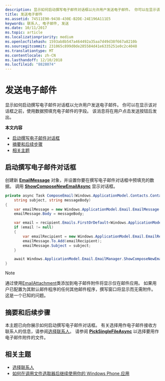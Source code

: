 ```yaml
---
description: 显示如何启动撰写电子邮件对话框以允许用户发送电子邮件。 你可以在显示该对话框之前，使用数据预填充电子邮件的字段。 该消息将在用户点击发送按钮后发出。
title: 发送电子邮件
ms.assetid: 74511E90-9438-430E-B2DE-24E196A111E5
keywords: 联系人, 电子邮件, 发送
ms.date: 10/11/2017
ms.topic: article
ms.localizationpriority: medium
ms.openlocfilehash: 1593ab8b547a464492a35aa7d49d38f667a8210b
ms.sourcegitcommit: 231065c899d0de285584d41e6335251e0c2c4048
ms.translationtype: MT
ms.contentlocale: zh-CN
ms.lasthandoff: 12/10/2018
ms.locfileid: "8828074"
---
```

# <a name="send-email"></a>发送电子邮件

显示如何启动撰写电子邮件对话框以允许用户发送电子邮件。 你可以在显示该对话框之前，使用数据预填充电子邮件的字段。 该消息将在用户点击发送按钮后发出。

**本文内容**

-   [启动撰写电子邮件对话框](#launch-the-compose-email-dialog)
-   [摘要和后续步骤](#summary-and-next-steps)
-   [相关主题](#related-topics)

## <a name="launch-the-compose-email-dialog"></a>启动撰写电子邮件对话框

创建新 [**EmailMessage**](https://msdn.microsoft.com/library/windows/apps/Dn631270) 对象，并设置你要在撰写电子邮件对话框中预填充的数据。 调用 [**ShowComposeNewEmailAsync**](https://msdn.microsoft.com/library/windows/apps/Dn631269) 显示对话框。

``` cs
private async Task ComposeEmail(Windows.ApplicationModel.Contacts.Contact recipient,
    string subject, string messageBody)
{
    var emailMessage = new Windows.ApplicationModel.Email.EmailMessage();
    emailMessage.Body = messageBody;

    var email = recipient.Emails.FirstOrDefault<Windows.ApplicationModel.Contacts.ContactEmail>();
    if (email != null)
    {
        var emailRecipient = new Windows.ApplicationModel.Email.EmailRecipient(email.Address);
        emailMessage.To.Add(emailRecipient);
        emailMessage.Subject = subject;
    }

    await Windows.ApplicationModel.Email.EmailManager.ShowComposeNewEmailAsync(emailMessage);
}
```

>[!NOTE]
> 通过使用[EmailAttachment](https://docs.microsoft.com/uwp/api/windows.applicationmodel.email.emailattachment)类添加到电子邮件附件将显示仅在邮件应用。 如果用户已配置为其默认邮件程序的任何其他邮件程序，撰写窗口将显示而无需附件。 这是一个已知的问题。

## <a name="summary-and-next-steps"></a>摘要和后续步骤

本主题已向你展示如何启动撰写电子邮件对话框。 有关选择用作电子邮件接收方联系人的信息，请参阅[选择联系人](selecting-contacts.md)。 请参阅 [**PickSingleFileAsync**](https://msdn.microsoft.com/library/windows/apps/JJ635275) 以选择要用作电子邮件附件的文件。

## <a name="related-topics"></a>相关主题

* [选择联系人](selecting-contacts.md)
* [如何在调用文件选取器后继续使用你的 Windows Phone 应用](https://msdn.microsoft.com/library/windows/apps/xaml/Dn614994)
 

 
